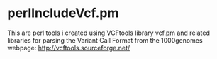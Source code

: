 perlIncludeVcf.pm
=================

This are perl tools i created using VCFtools library vcf.pm and related libraries for parsing the Variant Call Format from the 1000genomes webpage: http://vcftools.sourceforge.net/
